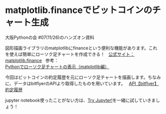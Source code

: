 # matplotlib.financeでビットコインのチャート生成

大阪Pythonの会 #07(11/26)のハンズオン資料

図形描画ライブラリのmatplotlibにfinanceという便利な機能があります。これを使えば簡単にローソク足チャートを作成できる！  
[公式サイト：matplotlib.finance](https://matplotlib.org/api/finance_api.html)  
参考：[Pythonでローソク足チャートの表示（matplotlib編）](https://qiita.com/toyolab/items/1b5d11b5d376bd542022)  

今回はビットコインの約定履歴を元にローソク足チャートを描画します。ちなみに、データはbitflyerのAPIより取得したものを用いています。  
[API【bitflyer】約定履歴](https://lightning.bitflyer.jp/docs?lang=ja&_ga=2.216037458.593837218.1507286358-1023458056.1504920363#約定履歴)

jupyter notebook使ったことがない方は、[Try Jupyter!](https://try.jupyter.org)を一緒に試していきましょう！ 
